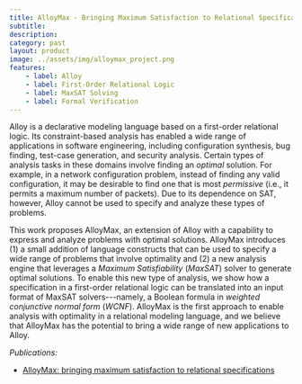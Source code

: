 ```yaml
---
title: AlloyMax - Bringing Maximum Satisfaction to Relational Specifications
subtitle: 
description: 
category: past
layout: product
image: ../assets/img/alloymax_project.png
features:
    - label: Alloy
    - label: First-Order Relational Logic
    - label: MaxSAT Solving
    - label: Formal Verification
---
```


Alloy is a declarative modeling language based on a first-order relational logic. Its constraint-based analysis has enabled a wide range of applications in software engineering, including configuration synthesis, bug finding, test-case generation, and security analysis. Certain types of analysis tasks in these domains involve finding an *optimal* solution. For example, in a network configuration problem, instead of finding any valid configuration, it may be desirable to find one that is most *permissive* (i.e., it permits a maximum number of packets). Due to its dependence on SAT, however, Alloy cannot be used to specify and analyze these types of problems.

This work proposes AlloyMax, an extension of Alloy with a capability to express and analyze problems with optimal solutions. AlloyMax introduces (1) a small addition of  language constructs that can be used to specify a wide range of problems that involve optimality and (2) a new analysis engine that leverages a *Maximum Satisfiability* (*MaxSAT*) solver to generate optimal solutions. To enable this new type of analysis, we show how a specification in a first-order relational logic can be translated into an input format of MaxSAT solvers---namely, a Boolean formula in *weighted conjunctive normal form* (*WCNF*). AlloyMax is the first approach to enable analysis with optimality in a relational modeling language, and we believe that AlloyMax has the potential to bring a wide range of new applications to Alloy.

*Publications:*
- [AlloyMax: bringing maximum satisfaction to relational specifications](https://dl.acm.org/doi/abs/10.1145/3468264.3468587)
